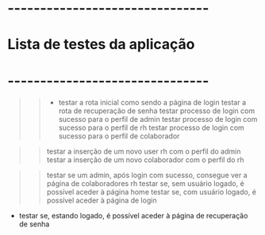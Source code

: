 # -------------------------------
# Lista de testes da aplicação
# -------------------------------

>> - testar a rota inicial como sendo a página de login
>> testar a rota de recuperação de senha
>> testar processo de login com sucesso para o perfil de admin
>> testar processo de login com sucesso para o perfil de rh
>> testar processo de login com sucesso para o perfil de colaborador

>> testar a inserção de um novo user rh com o perfil do admin
>> testar a inserção de um novo colaborador com o perfil do rh

>> testar se um admin, após login com sucesso, consegue ver a página de colaboradores rh
>> testar se, sem usuário logado, é possível aceder à página home
>> testar se, com usuário logado, é possível aceder à página de login
- testar se, estando logado, é possível aceder à página de recuperação de senha
